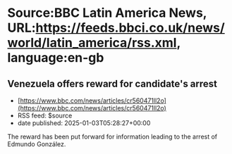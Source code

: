 # Source:BBC Latin America News, URL:https://feeds.bbci.co.uk/news/world/latin_america/rss.xml, language:en-gb

## Venezuela offers reward for candidate's arrest
 - [https://www.bbc.com/news/articles/cr560471ll2o](https://www.bbc.com/news/articles/cr560471ll2o)
 - RSS feed: $source
 - date published: 2025-01-03T05:28:27+00:00

The reward has been put forward for information leading to the arrest of Edmundo González.


